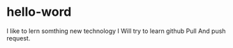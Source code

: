 # hello-word
I like to lern somthing new technology
I Will try to learn github Pull And push request.
